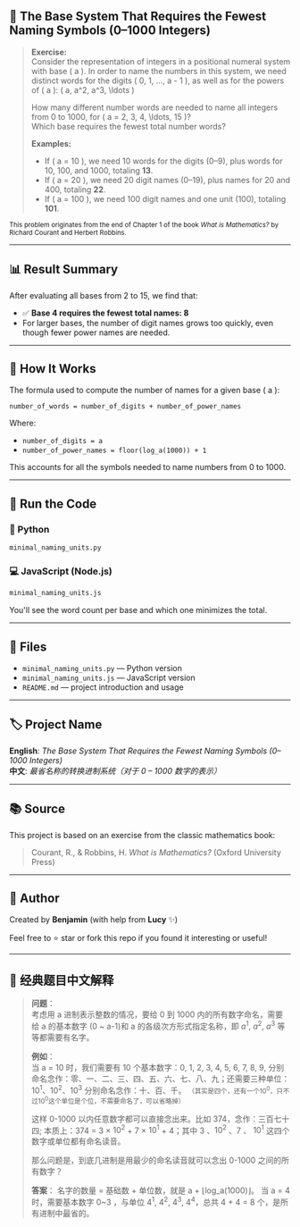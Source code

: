 ## 🔢 The Base System That Requires the Fewest Naming Symbols (0–1000 Integers)

> **Exercise:**  
> Consider the representation of integers in a positional numeral system with base \( a \). In order to name the numbers in this system, we need distinct words for the digits \( 0, 1, ..., a - 1 \), as well as for the powers of \( a \): \( a, a^2, a^3, \ldots \)
>
> How many different number words are needed to name all integers from 0 to 1000, for \( a = 2, 3, 4, \ldots, 15 \)?  
> Which base requires the fewest total number words?
>
> **Examples:**
>
> - If \( a = 10 \), we need 10 words for the digits (0–9), plus words for 10, 100, and 1000, totaling **13**.
> - If \( a = 20 \), we need 20 digit names (0–19), plus names for 20 and 400, totaling **22**.
> - If \( a = 100 \), we need 100 digit names and one unit (100), totaling **101**.

<small>This problem originates from the end of Chapter 1 of the book _What is Mathematics?_ by Richard Courant and Herbert Robbins.</small>

---

## 📊 Result Summary

After evaluating all bases from 2 to 15, we find that:

- ✅ **Base 4 requires the fewest total names: 8**
- For larger bases, the number of digit names grows too quickly, even though fewer power names are needed.

---

## 🧠 How It Works

The formula used to compute the number of names for a given base \( a \):

```text
number_of_words = number_of_digits + number_of_power_names
```

Where:

- `number_of_digits = a`
- `number_of_power_names = floor(log_a(1000)) + 1`

This accounts for all the symbols needed to name numbers from 0 to 1000.

---

## 🧪 Run the Code

### 🐍 Python

```bash
minimal_naming_units.py
```

### 💻 JavaScript (Node.js)

```bash
minimal_naming_units.js
```

You'll see the word count per base and which one minimizes the total.

---

## 📁 Files

- `minimal_naming_units.py` — Python version
- `minimal_naming_units.js` — JavaScript version
- `README.md` — project introduction and usage

---

## 🏷️ Project Name

**English**: _The Base System That Requires the Fewest Naming Symbols (0–1000 Integers)_  
**中文**: _最省名称的转换进制系统（对于 0 – 1000 数字的表示）_

---

## 📚 Source

This project is based on an exercise from the classic mathematics book:

> Courant, R., & Robbins, H. _What is Mathematics?_ (Oxford University Press)

---

## 🙌 Author

Created by **Benjamin** (with help from **Lucy** ✨)

Feel free to ⭐ star or fork this repo if you found it interesting or useful!

---

## 📄 经典题目中文解释

> **问题**：  
> 考虑用 a 进制表示整数的情况，要给 0 到 1000 内的所有数字命名，需要给 a 的基本数字 (0 ~ a-1)和 a 的各级次方形式指定名称，即 $a^1$, $a^2$, $a^3$ 等等都需要有名字。
>
> **例如**：  
> 当 a = 10 时，我们需要有 10 个基本数字：0, 1, 2, 3, 4, 5, 6, 7, 8, 9, 分别命名念作：零、一、二、三、四、五、六、七、八、九；还需要三种单位：$10^1$、$10^2$、$10^3$ 分别命名念作：十、百、千。
> <small>（其实是四个，还有一个$10^0$，只不过$10^0$这个单位是个位，不需要命名了，可以省略掉）</small>
>
> 这样 0-1000 以内任意数字都可以直接念出来。比如 374，念作：三百七十四;
> 本质上：374 = 3 &times; $10^2$ + 7 &times; $10^1$ + 4；其中 3 、$10^2$ 、7 、 $10^1$ 这四个数字或单位都有命名读音。
>
> 那么问题是，到底几进制是用最少的命名读音就可以念出 0-1000 之间的所有数字？
>
> **答案**：
> 名字的数量 = 基础数 + 单位数，就是 a + ⌊log_a(1000)⌋。
> 当 a = 4 时，需要基本数字 0~3 ，与单位 $4^1$, $4^2$, $4^3$, $4^4$，总共 4 + 4 = 8 个，是所有进制中最省的。
